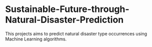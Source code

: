 # Sustainable-Future-through-Natural-Disaster-Prediction
This projects aims to predict natural disaster type occurrences using Machine Learning algorithms. 
